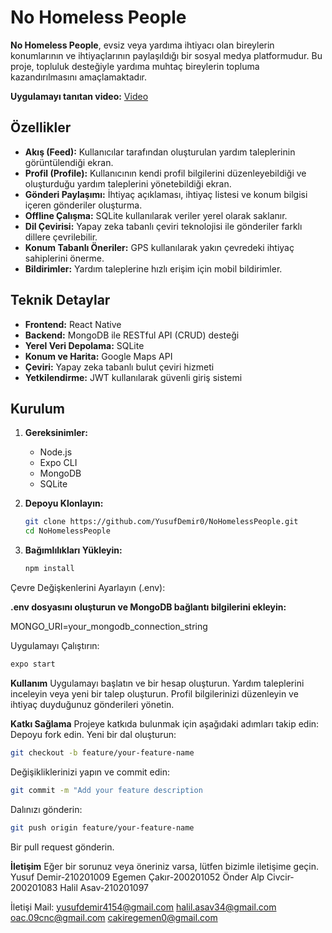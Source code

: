 # No Homeless People

**No Homeless People**, evsiz veya yardıma ihtiyacı olan bireylerin konumlarının ve ihtiyaçlarının paylaşıldığı bir sosyal medya platformudur. Bu proje, topluluk desteğiyle yardıma muhtaç bireylerin topluma kazandırılmasını amaçlamaktadır.

**Uygulamayı tanıtan video:** [Video](https://drive.google.com/drive/folders/1i3vbffN3owlJtaHAP08gcMzx0h6AhVqn?usp=sharing)

## Özellikler

- **Akış (Feed):** Kullanıcılar tarafından oluşturulan yardım taleplerinin görüntülendiği ekran.
- **Profil (Profile):** Kullanıcının kendi profil bilgilerini düzenleyebildiği ve oluşturduğu yardım taleplerini yönetebildiği ekran.
- **Gönderi Paylaşımı:** İhtiyaç açıklaması, ihtiyaç listesi ve konum bilgisi içeren gönderiler oluşturma.
- **Offline Çalışma:** SQLite kullanılarak veriler yerel olarak saklanır.
- **Dil Çevirisi:** Yapay zeka tabanlı çeviri teknolojisi ile gönderiler farklı dillere çevrilebilir.
- **Konum Tabanlı Öneriler:** GPS kullanılarak yakın çevredeki ihtiyaç sahiplerini önerme.
- **Bildirimler:** Yardım taleplerine hızlı erişim için mobil bildirimler.

## Teknik Detaylar

- **Frontend:** React Native
- **Backend:** MongoDB ile RESTful API (CRUD) desteği
- **Yerel Veri Depolama:** SQLite
- **Konum ve Harita:** Google Maps API
- **Çeviri:** Yapay zeka tabanlı bulut çeviri hizmeti
- **Yetkilendirme:** JWT kullanılarak güvenli giriş sistemi

## Kurulum

1. **Gereksinimler:**
   - Node.js
   - Expo CLI
   - MongoDB
   - SQLite

2. **Depoyu Klonlayın:**
   ```bash
   git clone https://github.com/YusufDemir0/NoHomelessPeople.git
   cd NoHomelessPeople
   ```
3. **Bağımlılıkları Yükleyin:**
   ```bash
   npm install
   ```

Çevre Değişkenlerini Ayarlayın (.env):

**.env dosyasını oluşturun ve MongoDB bağlantı bilgilerini ekleyin:**

MONGO_URI=your_mongodb_connection_string

Uygulamayı Çalıştırın:
   ```bash
   expo start
   ```

**Kullanım**
Uygulamayı başlatın ve bir hesap oluşturun.
Yardım taleplerini inceleyin veya yeni bir talep oluşturun.
Profil bilgilerinizi düzenleyin ve ihtiyaç duyduğunuz gönderileri yönetin.

**Katkı Sağlama**
Projeye katkıda bulunmak için aşağıdaki adımları takip edin:
Depoyu fork edin.
Yeni bir dal oluşturun:

   ```bash
   git checkout -b feature/your-feature-name
   ```

Değişikliklerinizi yapın ve commit edin:

   ```bash
   git commit -m "Add your feature description
   ```

Dalınızı gönderin:

   ```bash 
   git push origin feature/your-feature-name
   ```

Bir pull request gönderin.

**İletişim**
Eğer bir sorunuz veya öneriniz varsa, lütfen bizimle iletişime geçin.
Yusuf Demir-210201009
Egemen Çakır-200201052
Önder Alp Civcir-200201083
Halil Asav-210201097

İletişi Mail: yusufdemir4154@gmail.com
halil.asav34@gmail.com
oac.09cnc@gmail.com
cakiregemen0@gmail.com


